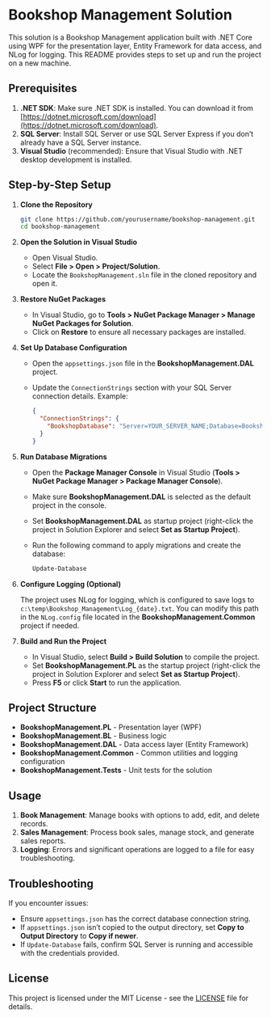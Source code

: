 # Bookshop Management Solution

This solution is a Bookshop Management application built with .NET Core using WPF for the presentation layer, Entity Framework for data access, and NLog for logging. This README provides steps to set up and run the project on a new machine.

## Prerequisites

1. **.NET SDK**: Make sure .NET SDK is installed. You can download it from [https://dotnet.microsoft.com/download](https://dotnet.microsoft.com/download).
2. **SQL Server**: Install SQL Server or use SQL Server Express if you don’t already have a SQL Server instance.
3. **Visual Studio** (recommended): Ensure that Visual Studio with .NET desktop development is installed.

## Step-by-Step Setup

1. **Clone the Repository**

   ```bash
   git clone https://github.com/yourusername/bookshop-management.git
   cd bookshop-management
   ```

2. **Open the Solution in Visual Studio**

   - Open Visual Studio.
   - Select **File > Open > Project/Solution**.
   - Locate the `BookshopManagement.sln` file in the cloned repository and open it.

3. **Restore NuGet Packages**

   - In Visual Studio, go to **Tools > NuGet Package Manager > Manage NuGet Packages for Solution**.
   - Click on **Restore** to ensure all necessary packages are installed.

4. **Set Up Database Configuration**

   - Open the `appsettings.json` file in the **BookshopManagement.DAL** project.
   - Update the `ConnectionStrings` section with your SQL Server connection details. Example:

     ```json
     {
       "ConnectionStrings": {
         "BookshopDatabase": "Server=YOUR_SERVER_NAME;Database=BookshopDatabase;User Id=YOUR_USERNAME;Password=YOUR_PASSWORD;"
       }
     }
     ```

5. **Run Database Migrations**

   - Open the **Package Manager Console** in Visual Studio (**Tools > NuGet Package Manager > Package Manager Console**).
   - Make sure **BookshopManagement.DAL** is selected as the default project in the console.
   - Set **BookshopManagement.DAL** as startup project (right-click the project in Solution Explorer and select **Set as Startup Project**).
   - Run the following command to apply migrations and create the database:

     ```bash
     Update-Database
     ```

6. **Configure Logging (Optional)**

   The project uses NLog for logging, which is configured to save logs to `c:\temp\Bookshop_Management\Log_{date}.txt`. You can modify this path in the `NLog.config` file located in the **BookshopManagement.Common** project if needed.

7. **Build and Run the Project**

   - In Visual Studio, select **Build > Build Solution** to compile the project.
   - Set **BookshopManagement.PL** as the startup project (right-click the project in Solution Explorer and select **Set as Startup Project**).
   - Press **F5** or click **Start** to run the application.

## Project Structure

- **BookshopManagement.PL** - Presentation layer (WPF)
- **BookshopManagement.BL** - Business logic
- **BookshopManagement.DAL** - Data access layer (Entity Framework)
- **BookshopManagement.Common** - Common utilities and logging configuration
- **BookshopManagement.Tests** - Unit tests for the solution

## Usage

1. **Book Management**: Manage books with options to add, edit, and delete records.
2. **Sales Management**: Process book sales, manage stock, and generate sales reports.
3. **Logging**: Errors and significant operations are logged to a file for easy troubleshooting.

## Troubleshooting

If you encounter issues:

- Ensure `appsettings.json` has the correct database connection string.
- If `appsettings.json` isn’t copied to the output directory, set **Copy to Output Directory** to **Copy if newer**.
- If `Update-Database` fails, confirm SQL Server is running and accessible with the credentials provided.

## License

This project is licensed under the MIT License - see the [LICENSE](LICENSE) file for details.
